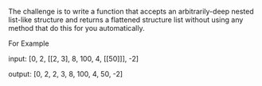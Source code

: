 The challenge is to write a function that accepts an arbitrarily-deep nested list-like structure and returns a flattened structure list without using any  method that do this for you automatically.

For Example

input: [0, 2, [[2, 3], 8, 100, 4, [[50]]], -2]

output: [0, 2, 2, 3, 8, 100, 4, 50, -2]





